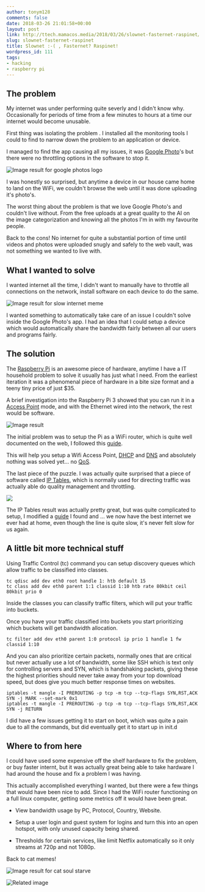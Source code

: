 ```yaml
---
author: tonym128
comments: false
date: 2018-03-26 21:01:58+00:00
layout: post
link: http://ttech.mamacos.media/2018/03/26/slownet-fasternet-raspinet/
slug: slownet-fasternet-raspinet
title: Slownet :-( , Fasternet? Raspinet!
wordpress_id: 111
tags:
- hacking
- raspberry pi
---
```


## The problem


My internet was under performing quite severly and I didn't know why. Occasionally for periods of time from a few minutes to hours at a time our internet would become unusable.

First thing was isolating the problem . I installed all the monitoring tools I could to find to narrow down the problem to an application or device.

I managed to find the app causing all my issues, it was [Google Photo](http://photos.google.com/)'s but there were no throttling options in the software to stop it.

![Image result for google photos logo](/images/2019/08/2000px-Google_Photos_icon.svg.png)

I was honestly so surprised, but anytime a device in our house came home to land on the WiFi, we couldn't browse the web until it was done uploading it's photo's.

The worst thing about the problem is that we love Google Photo's and couldn't live without. From the free uploads at a great quality to the AI on the image categorization and knowing all the photos I'm in with my favourite people.

Back to the cons! No internet for quite a substantial portion of time until videos and photos were uploaded snugly and safely to the web vault, was not something we wanted to live with.


## What I wanted to solve


I wanted internet all the time, I didn't want to manually have to throttle all connections on the network, install software on each device to do the same.

![Image result for slow internet meme](/images/2019/08/slow-internet_o_1592157.jpg)

I wanted something to automatically take care of an issue I couldn't solve inside the Google Photo's app. I had an idea that I could setup a device which would automatically share the bandwidth fairly between all our users and programs fairly.


## The solution


The [Raspberry Pi](https://www.raspberrypi.org/products/) is an awesome piece of hardware, anytime I have a IT household problem to solve it usually has just what I need. From the earliest iteration it was a phenomenal piece of hardware in a bite size format and a teeny tiny price of just $35.

A brief investigation into the Raspberry Pi 3 showed that you can run it in a [Access Point](https://en.wikipedia.org/wiki/Wireless_access_point) mode, and with the Ethernet wired into the network, the rest would be software.

![Image result](/images/2019/08/linksys_wap54g-400-56a1ad223df78cf7726cf853.jpg)

The initial problem was to setup the Pi as a WiFi router, which is quite well documented on the web, I followed this [guide](https://frillip.com/using-your-raspberry-pi-3-as-a-wifi-access-point-with-hostapd/).

This will help you setup a Wifi Access Point, [DHCP](https://en.wikipedia.org/wiki/Dynamic_Host_Configuration_Protocol) and [DNS](https://en.wikipedia.org/wiki/Domain_Name_System) and absolutely nothing was solved yet... no [QoS](https://en.wikipedia.org/wiki/Quality_of_service).

The last piece of the puzzle. I was actually quite surprised that a piece of software called [IP Tables](https://en.wikipedia.org/wiki/Iptables), which is normally used for directing traffic was actually able do quality management and throttling.

![](/images/2019/08/1450px-Netfilter-packet-flow.svg.png)

The IP Tables result was actually pretty great, but was quite complicated to setup, I modified a [guide](http://lartc.org/howto/lartc.cookbook.fullnat.intro.html) I found and ... we now have the best internet we ever had at home, even though the line is quite slow, it's never felt slow for us again.


## A little bit more technical stuff


Using Traffic Control (tc) command you can setup discovery queues which allow traffic to be classified into classes.

    
    tc qdisc add dev eth0 root handle 1: htb default 15
    tc class add dev eth0 parent 1:1 classid 1:10 htb rate 80kbit ceil 80kbit prio 0
    


Inside the classes you can classify traffic filters, which will put your traffic into buckets.

Once you have your traffic classified into buckets you start prioritizing which buckets will get bandwidth allocation.

    
    tc filter add dev eth0 parent 1:0 protocol ip prio 1 handle 1 fw classid 1:10


And you can also prioritize certain packets, normally ones that are critical but never actually use a lot of bandwidth, some like SSH which is text only for controlling servers and SYN, which is handshaking packets, giving these the highest priorities should never take away from your top download speed, but does give you much better response times on websites.

    
    iptables -t mangle -I PREROUTING -p tcp -m tcp --tcp-flags SYN,RST,ACK SYN -j MARK --set-mark 0x1
    iptables -t mangle -I PREROUTING -p tcp -m tcp --tcp-flags SYN,RST,ACK SYN -j RETURN


I did have a few issues getting it to start on boot, which was quite a pain due to all the commands, but did eventually get it to start up in init.d


## Where to from here


I could have used some expensive off the shelf hardware to fix the problem, or buy faster internt, but it was actually great being able to take hardware I had around the house and fix a problem I was having.

This actually accomplished everything I wanted, but there were a few things that would have been nice to add. Since I had the WiFi router functioning on a full linux computer, getting some metrics off it would have been great.



 	
  * View bandwidth usage by PC, Protocol, Country, Website.

 	
  * Setup a user login and guest system for logins and turn this into an open hotspot, with only unused capacity being shared.

 	
  * Thresholds for certain services, like limit Netflix automatically so it only streams at 720p and not 1080p.


Back to cat memes!

![Image result for cat soul starve](/images/2019/08/51b4802111d0f287b1fa7c914e3e8fe0.jpg)

![Related image](/images/2019/08/img_5d5ffbe3d1d61.jpg)

